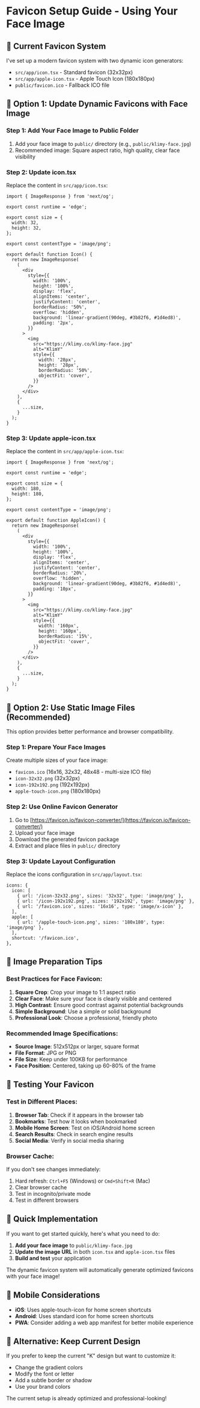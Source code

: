 # Favicon Setup Guide - Using Your Face Image

## 📁 Current Favicon System

I've set up a modern favicon system with two dynamic icon generators:

- `src/app/icon.tsx` - Standard favicon (32x32px)
- `src/app/apple-icon.tsx` - Apple Touch Icon (180x180px)
- `public/favicon.ico` - Fallback ICO file

## 🎯 Option 1: Update Dynamic Favicons with Face Image

### Step 1: Add Your Face Image to Public Folder

1. Add your face image to `public/` directory (e.g., `public/klimy-face.jpg`)
2. Recommended image: Square aspect ratio, high quality, clear face visibility

### Step 2: Update icon.tsx

Replace the content in `src/app/icon.tsx`:

```tsx
import { ImageResponse } from 'next/og';

export const runtime = 'edge';

export const size = {
  width: 32,
  height: 32,
};

export const contentType = 'image/png';

export default function Icon() {
  return new ImageResponse(
    (
      <div
        style={{
          width: '100%',
          height: '100%',
          display: 'flex',
          alignItems: 'center',
          justifyContent: 'center',
          borderRadius: '50%',
          overflow: 'hidden',
          background: 'linear-gradient(90deg, #3b82f6, #1d4ed8)',
          padding: '2px',
        }}
      >
        <img
          src="https://klimy.co/klimy-face.jpg"
          alt="KlimY"
          style={{
            width: '28px',
            height: '28px',
            borderRadius: '50%',
            objectFit: 'cover',
          }}
        />
      </div>
    ),
    {
      ...size,
    }
  );
}
```

### Step 3: Update apple-icon.tsx

Replace the content in `src/app/apple-icon.tsx`:

```tsx
import { ImageResponse } from 'next/og';

export const runtime = 'edge';

export const size = {
  width: 180,
  height: 180,
};

export const contentType = 'image/png';

export default function AppleIcon() {
  return new ImageResponse(
    (
      <div
        style={{
          width: '100%',
          height: '100%',
          display: 'flex',
          alignItems: 'center',
          justifyContent: 'center',
          borderRadius: '20%',
          overflow: 'hidden',
          background: 'linear-gradient(90deg, #3b82f6, #1d4ed8)',
          padding: '10px',
        }}
      >
        <img
          src="https://klimy.co/klimy-face.jpg"
          alt="KlimY"
          style={{
            width: '160px',
            height: '160px',
            borderRadius: '15%',
            objectFit: 'cover',
          }}
        />
      </div>
    ),
    {
      ...size,
    }
  );
}
```

## 🎯 Option 2: Use Static Image Files (Recommended)

This option provides better performance and browser compatibility.

### Step 1: Prepare Your Face Images

Create multiple sizes of your face image:

- `favicon.ico` (16x16, 32x32, 48x48 - multi-size ICO file)
- `icon-32x32.png` (32x32px)
- `icon-192x192.png` (192x192px)
- `apple-touch-icon.png` (180x180px)

### Step 2: Use Online Favicon Generator

1. Go to [https://favicon.io/favicon-converter/](https://favicon.io/favicon-converter/)
2. Upload your face image
3. Download the generated favicon package
4. Extract and place files in `public/` directory

### Step 3: Update Layout Configuration

Replace the icons configuration in `src/app/layout.tsx`:

```tsx
icons: {
  icon: [
    { url: '/icon-32x32.png', sizes: '32x32', type: 'image/png' },
    { url: '/icon-192x192.png', sizes: '192x192', type: 'image/png' },
    { url: '/favicon.ico', sizes: '16x16', type: 'image/x-icon' },
  ],
  apple: [
    { url: '/apple-touch-icon.png', sizes: '180x180', type: 'image/png' },
  ],
  shortcut: '/favicon.ico',
},
```

## 🎨 Image Preparation Tips

### Best Practices for Face Favicon:

1. **Square Crop**: Crop your image to 1:1 aspect ratio
2. **Clear Face**: Make sure your face is clearly visible and centered
3. **High Contrast**: Ensure good contrast against potential backgrounds
4. **Simple Background**: Use a simple or solid background
5. **Professional Look**: Choose a professional, friendly photo

### Recommended Image Specifications:

- **Source Image**: 512x512px or larger, square format
- **File Format**: JPG or PNG
- **File Size**: Keep under 100KB for performance
- **Face Position**: Centered, taking up 60-80% of the frame

## 🔧 Testing Your Favicon

### Test in Different Places:

1. **Browser Tab**: Check if it appears in the browser tab
2. **Bookmarks**: Test how it looks when bookmarked
3. **Mobile Home Screen**: Test on iOS/Android home screen
4. **Search Results**: Check in search engine results
5. **Social Media**: Verify in social media sharing

### Browser Cache:

If you don't see changes immediately:
1. Hard refresh: `Ctrl+F5` (Windows) or `Cmd+Shift+R` (Mac)
2. Clear browser cache
3. Test in incognito/private mode
4. Test in different browsers

## 🚀 Quick Implementation

If you want to get started quickly, here's what you need to do:

1. **Add your face image** to `public/klimy-face.jpg`
2. **Update the image URL** in both `icon.tsx` and `apple-icon.tsx` files
3. **Build and test** your application

The dynamic favicon system will automatically generate optimized favicons with your face image!

## 📱 Mobile Considerations

- **iOS**: Uses apple-touch-icon for home screen shortcuts
- **Android**: Uses standard icon for home screen shortcuts
- **PWA**: Consider adding a web app manifest for better mobile experience

## 🔄 Alternative: Keep Current Design

If you prefer to keep the current "K" design but want to customize it:

- Change the gradient colors
- Modify the font or letter
- Add a subtle border or shadow
- Use your brand colors

The current setup is already optimized and professional-looking! 